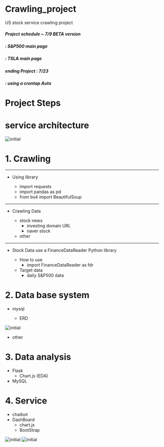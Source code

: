 # Crawling_project
US stock service crawling project

##### Project schedule ~ 7/9 BETA version 
##### : S&P500 main page
##### : TSLA main page
##### ending Project : 7/23
##### : using a crontap Auto

# Project Steps
# service architecture
![initial](https://user-images.githubusercontent.com/80030759/124936355-6a8c2e80-e041-11eb-94fd-8f612cdda68c.png)




# 1. Crawling
------------------------
* Using library

  - import requests
  - import pandas as pd
  - from bs4 import BeautifulSoup
------------------------
 * Crawling Data
   
    - stock news
      - investing domain URL
      - naver stock
    - other
----------------------  
 * Stock Data use a FinanceDataReader Python library
 
    - How to use
      - import FinanceDataReader as fdr
    - Target data
      - daily S&P500 data
# 2. Data base system
  - mysql
    
    - ERD
 
![initial](https://user-images.githubusercontent.com/80030759/122144633-d3431980-ce8e-11eb-957c-71e41d04d96f.png)

  - other

# 3. Data analysis
  - Flask
    - Chart.js (EDA)
  - MySQL

# 4. Service
  - chatbot
  - DashBoard
    - chart.js
    - BootStrap
 
![initial](https://user-images.githubusercontent.com/80030759/125158027-359aeb80-e1a9-11eb-9b80-411d9fe97e6e.png)
![initial](https://user-images.githubusercontent.com/80030759/125157072-c79ff580-e1a3-11eb-833c-619ada65766d.png)

